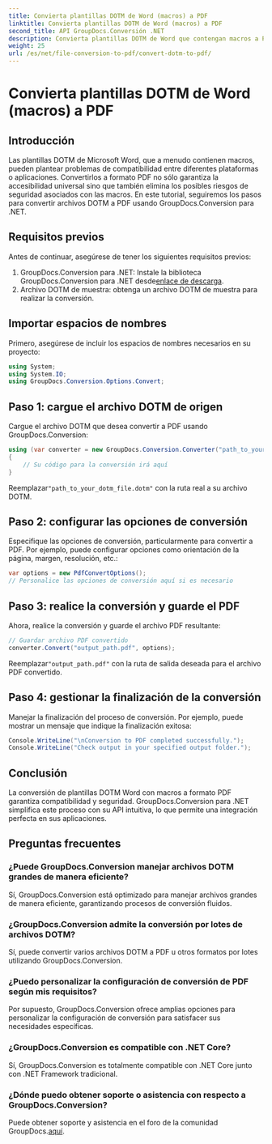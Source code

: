 ```yaml
---
title: Convierta plantillas DOTM de Word (macros) a PDF
linktitle: Convierta plantillas DOTM de Word (macros) a PDF
second_title: API GroupDocs.Conversión .NET
description: Convierta plantillas DOTM de Word que contengan macros a PDF sin esfuerzo utilizando GroupDocs.Conversion para .NET. Garantice la compatibilidad y la seguridad con pasos sencillos.
weight: 25
url: /es/net/file-conversion-to-pdf/convert-dotm-to-pdf/
---
```


# Convierta plantillas DOTM de Word (macros) a PDF

## Introducción
Las plantillas DOTM de Microsoft Word, que a menudo contienen macros, pueden plantear problemas de compatibilidad entre diferentes plataformas o aplicaciones. Convertirlos a formato PDF no sólo garantiza la accesibilidad universal sino que también elimina los posibles riesgos de seguridad asociados con las macros. En este tutorial, seguiremos los pasos para convertir archivos DOTM a PDF usando GroupDocs.Conversion para .NET.
## Requisitos previos
Antes de continuar, asegúrese de tener los siguientes requisitos previos:
1.  GroupDocs.Conversion para .NET: Instale la biblioteca GroupDocs.Conversion para .NET desde[enlace de descarga](https://releases.groupdocs.com/conversion/net/). 
2. Archivo DOTM de muestra: obtenga un archivo DOTM de muestra para realizar la conversión.

## Importar espacios de nombres
Primero, asegúrese de incluir los espacios de nombres necesarios en su proyecto:
```csharp
using System;
using System.IO;
using GroupDocs.Conversion.Options.Convert;
```
## Paso 1: cargue el archivo DOTM de origen
Cargue el archivo DOTM que desea convertir a PDF usando GroupDocs.Conversion:
```csharp
using (var converter = new GroupDocs.Conversion.Converter("path_to_your_dotm_file.dotm"))
{
    // Su código para la conversión irá aquí
}
```
 Reemplazar`"path_to_your_dotm_file.dotm"` con la ruta real a su archivo DOTM.
## Paso 2: configurar las opciones de conversión
Especifique las opciones de conversión, particularmente para convertir a PDF. Por ejemplo, puede configurar opciones como orientación de la página, margen, resolución, etc.:
```csharp
var options = new PdfConvertOptions();
// Personalice las opciones de conversión aquí si es necesario
```
## Paso 3: realice la conversión y guarde el PDF
Ahora, realice la conversión y guarde el archivo PDF resultante:
```csharp
// Guardar archivo PDF convertido
converter.Convert("output_path.pdf", options);
```
 Reemplazar`"output_path.pdf"` con la ruta de salida deseada para el archivo PDF convertido.
## Paso 4: gestionar la finalización de la conversión
Manejar la finalización del proceso de conversión. Por ejemplo, puede mostrar un mensaje que indique la finalización exitosa:
```csharp
Console.WriteLine("\nConversion to PDF completed successfully.");
Console.WriteLine("Check output in your specified output folder.");
```

## Conclusión
La conversión de plantillas DOTM Word con macros a formato PDF garantiza compatibilidad y seguridad. GroupDocs.Conversion para .NET simplifica este proceso con su API intuitiva, lo que permite una integración perfecta en sus aplicaciones.
## Preguntas frecuentes
### ¿Puede GroupDocs.Conversion manejar archivos DOTM grandes de manera eficiente?
Sí, GroupDocs.Conversion está optimizado para manejar archivos grandes de manera eficiente, garantizando procesos de conversión fluidos.
### ¿GroupDocs.Conversion admite la conversión por lotes de archivos DOTM?
Sí, puede convertir varios archivos DOTM a PDF u otros formatos por lotes utilizando GroupDocs.Conversion.
### ¿Puedo personalizar la configuración de conversión de PDF según mis requisitos?
Por supuesto, GroupDocs.Conversion ofrece amplias opciones para personalizar la configuración de conversión para satisfacer sus necesidades específicas.
### ¿GroupDocs.Conversion es compatible con .NET Core?
Sí, GroupDocs.Conversion es totalmente compatible con .NET Core junto con .NET Framework tradicional.
### ¿Dónde puedo obtener soporte o asistencia con respecto a GroupDocs.Conversion?
 Puede obtener soporte y asistencia en el foro de la comunidad GroupDocs.[aquí](https://forum.groupdocs.com/c/conversion/11).